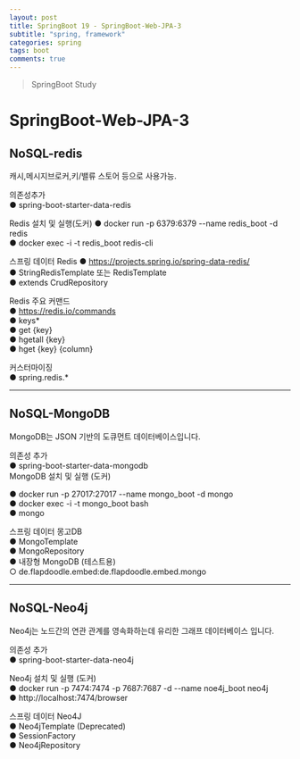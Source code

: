 ```yaml
---
layout: post
title: SpringBoot 19 - SpringBoot-Web-JPA-3
subtitle: "spring, framework"
categories: spring
tags: boot
comments: true
---
```

> SpringBoot Study

# SpringBoot-Web-JPA-3

## NoSQL-redis

  캐시,메시지브로커,키/밸류 스토어 등으로 사용가능.

  의존성추가   
    ● spring-boot-starter-data-redis   

  Redis 설치 및 실행(도커)
    ● docker run -p 6379:6379 --name redis_boot -d redis   
    ● docker exec -i -t redis_boot redis-cli   

  스프링 데이터 Redis
    ● https://projects.spring.io/spring-data-redis/   
    ● StringRedisTemplate 또는 RedisTemplate   
    ● extends CrudRepository   
  
  Redis 주요 커맨드   
  ● https://redis.io/commands   
  ● keys*   
  ● get {key}   
  ● hgetall {key}   
  ● hget {key} {column}   

  커스터마이징   
  ● spring.redis.*   

----

## NoSQL-MongoDB
  MongoDB​는 JSON 기반의 도큐먼트 데이터베이스입니다.   
  
  의존성 추가   
  ● spring-boot-starter-data-mongodb   
    MongoDB 설치 및 실행 (도커)   
  
  ● docker run -p 27017:27017 --name mongo_boot -d mongo   
  ● docker exec -i -t mongo_boot bash   
  ● mongo   
  
  스프링 데이터 몽고DB   
    ● MongoTemplate   
    ● MongoRepository    
    ● 내장형 MongoDB (테스트용)   
      ○ de.flapdoodle.embed:de.flapdoodle.embed.mongo   

----

## NoSQL-Neo4j

  Neo4j​는 노드간의 연관 관계를 영속화하는데 유리한 그래프 데이터베이스 입니다.   
  
  의존성 추가   
  ● spring-boot-starter-data-neo4j   
  
  Neo4j 설치 및 실행 (도커)   
  ● docker run -p 7474:7474 -p 7687:7687 -d --name noe4j_boot neo4j   
  ● http://localhost:7474/browser   
  
  스프링 데이터 Neo4J   
   ● Neo4jTemplate (Deprecated)   
   ● SessionFactory   
   ● Neo4jRepository   